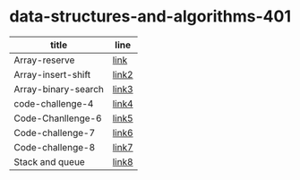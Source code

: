 # data-structures-and-algorithms-401

title|line
---|---
Array-reserve|[link](./array-reverse/README.md)
Array-insert-shift|[link2](./array-insert-shift)
Array-binary-search|[link3](./array-reverse/README.md)
code-challenge-4|[link4](./code-challenge-4/README.md)
Code-Chanllenge-6|[link5](./insertions/README.md)
Code-challenge-7|[link6](./linked-list-kth/README.md)
Code-challenge-8|[link7](./ZipLists/README.md)
Stack and queue|[link8](./stack-and-queue/REDME.md)
